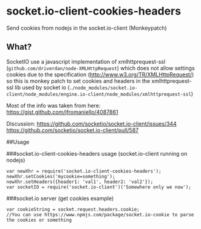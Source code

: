 # socket.io-client-cookies-headers

Send cookies from nodejs in the socket.io-client (Monkeypatch)

## What?

SocketIO use a javascript implementation of xmlhttprequest-ssl (`github.com/driverdan/node-XMLHttpRequest`) which does not allow settings cookies due to the specification (http://www.w3.org/TR/XMLHttpRequest/) so this is monkey patch to set cookies and headers in the xmlhttprequest-ssl lib used by socket io (`./node_modules/socket.io-client/node_modules/engine.io-client/node_modules/xmlhttprequest-ssl`)

Most of the info was taken from here:
https://gist.github.com/jfromaniello/4087861

Discussion:
https://github.com/socketio/socket.io-client/issues/344
https://github.com/socketio/socket.io-client/pull/587

##Usage

###socket.io-client-cookies-headers usage (socket.io-client running on nodejs)

```
var newXhr = require('socket.io-client-cookies-headers');
newXhr.setCookies('mycookie=something');
newXhr.setHeaders({header1: 'val1', header2: 'val2'});
var socketIO = require('socket.io-client')('Somewhere only we now');
```

###socket.io server (get cookies example)

```
var cookieString = socket.request.headers.cookie;
//You can use https://www.npmjs.com/package/socket.io-cookie to parse the cookies or something
```

